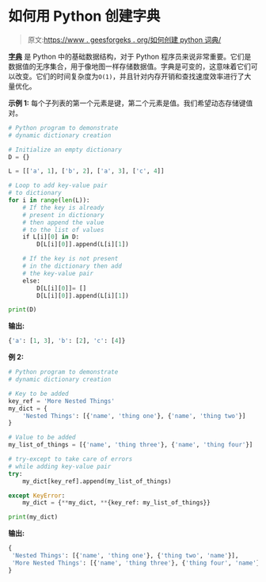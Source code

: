 # 如何用 Python 创建字典

> 原文:[https://www . geesforgeks . org/如何创建 python 词典/](https://www.geeksforgeeks.org/how-to-create-a-dictionary-in-python/)

**[字典](https://www.geeksforgeeks.org/python-dictionary/)** 是 Python 中的基础数据结构，对于 Python 程序员来说非常重要。它们是数据值的无序集合，用于像地图一样存储数据值。字典是可变的，这意味着它们可以改变。它们的时间复杂度为`O(1)`，并且针对内存开销和查找速度效率进行了大量优化。

**示例 1:** 每个子列表的第一个元素是键，第二个元素是值。我们希望动态存储键值对。

```py
# Python program to demonstrate
# dynamic dictionary creation

# Initialize an empty dictionary
D = {} 

L = [['a', 1], ['b', 2], ['a', 3], ['c', 4]]

# Loop to add key-value pair
# to dictionary
for i in range(len(L)):
    # If the key is already 
    # present in dictionary
    # then append the value 
    # to the list of values
    if L[i][0] in D:
        D[L[i][0]].append(L[i][1])

    # If the key is not present
    # in the dictionary then add
    # the key-value pair
    else:
        D[L[i][0]]= []
        D[L[i][0]].append(L[i][1])

print(D) 
```

**输出:**

```py
{'a': [1, 3], 'b': [2], 'c': [4]}

```

**例 2:**

```py
# Python program to demonstrate
# dynamic dictionary creation

# Key to be added
key_ref = 'More Nested Things'
my_dict = {
    'Nested Things': [{'name', 'thing one'}, {'name', 'thing two'}]
}

# Value to be added
my_list_of_things = [{'name', 'thing three'}, {'name', 'thing four'}]

# try-except to take care of errors
# while adding key-value pair
try:
    my_dict[key_ref].append(my_list_of_things)

except KeyError:
    my_dict = {**my_dict, **{key_ref: my_list_of_things}}

print(my_dict)
```

**输出:**

```py
{
 'Nested Things': [{'name', 'thing one'}, {'thing two', 'name'}], 
 'More Nested Things': [{'name', 'thing three'}, {'thing four', 'name'}]
}

```